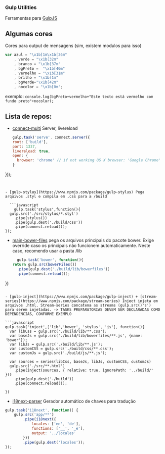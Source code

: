 ### Gulp Utilities

Ferramentas para [GulpJS](http://gulpjs.com)

## Algumas cores

Cores para output de mensagens (sim, existem modulos para isso)
```javascript
var azul = "\x1b[1m\x1b[36m"
	, verde = "\x1b[32m"
	, branco = "\x1b[37m"
	, bgPreto =  "\x1b[40m"
	, vermelho = "\x1b[31m"
	, brilho = "\x1b[1m"
	, bgVerde="\x1b[42m"
	, nocolor = "\x1b[0m";
```
exemplo: ```console.log(bgPreto+vermelho+"Este texto está vermelho com fundo preto"+nocolor);```

## Lista de repos:

- [connect-multi](https://www.npmjs.com/package/gulp-connect-multi) Server, livereload
  
  ```javascript
  gulp.task('serve', connect.server({
  root: ['build'],
  port: 1337,
  livereload: true,
  open: {
    browser: 'chrome' // if not working OS X browser: 'Google Chrome'
  }
}));
```


- [gulp-stylus](https://www.npmjs.com/package/gulp-stylus) Pega arquivos .styl e compila em .css para a /build

  ```javascript
	gulp.task('stylus',function(){
  gulp.src('./src/stylus/*.styl')
    .pipe(stylus())
    .pipe(gulp.dest('./build/css'))
    .pipe(connect.reload());
});
  ```

- [main-bower-files](https://www.npmjs.com/package/main-bower-files) pega os arquivos principais do pacote bower. Exige override caso os principais não funcionem automaticamente. Neste caso, recomendo usar a pasta /lib

  ```javascript
	gulp.task('bower', function(){
  return gulp.src(bowerFiles())
    .pipe(gulp.dest('./build/lib/bowerfiles'))
    .pipe(connect.reload());
})
```

- [gulp-inject](https://www.npmjs.com/package/gulp-inject) + [stream-series](https://www.npmjs.com/package/stream-series) Inject injeta em arquivos .html. Stream-series concatena as streams (gulp.src()'s') para serem injetadas. -> TASKS PREPARATORIAS DEVEM SER DECLARADAS COMO DEPENDENCIAS, CONFORME EXEMPLO

```javascript
gulp.task('inject',['lib','bower', 'stylus', 'js'], function(){
  var libCss = gulp.src('./build/lib/**.css');
  var baseJs = gulp.src('./build/lib/bowerfiles/**.js', {name: 'bower'});
  var libJs = gulp.src('./build/lib/**.js');
  var customCSS = gulp.src('./build/css/**.css');
  var customJs = gulp.src('./build/js/**.js');
  
  var sources = series(libCss, baseJs, libJs, customCSS, customJs)
  gulp.src('./src/**.html')
    .pipe(inject(sources, { relative: true, ignorePath: '../build/' }))
    .pipe(gulp.dest('./build'))
    .pipe(connect.reload());

})
```

- [i18next-parser](https://www.npmjs.com/package/i18next-parser) Gerador automático de chaves para tradução

```javascript
gulp.task('i18next', function() {
    gulp.src('app/**')
        .pipe(i18next({
            locales: ['en', 'de'],
            functions: ['__', '_e'],
            output: '../locales'
        }))
        .pipe(gulp.dest('locales'));
});
```
